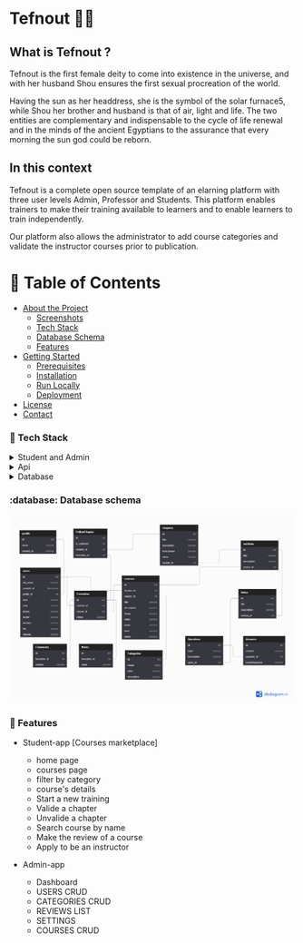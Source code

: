 ﻿# Tefnout 🚀🔺

## What is Tefnout ?

Tefnout is the first female deity to come into existence in the universe, and with her husband Shou ensures the first sexual procreation of the world.

Having the sun as her headdress, she is the symbol of the solar furnace5, while Shou her brother and husband is that of air, light and life. The two entities are complementary and indispensable to the cycle of life renewal and in the minds of the ancient Egyptians to the assurance that every morning the sun god could be reborn.

## In this context

Tefnout is a complete open source template of an elarning platform with three user levels
Admin, Professor and Students.
This platform enables trainers to make their training available to learners and to enable learners to train independently.

Our platform also allows the administrator to add course categories and validate the instructor courses prior to publication.

<!-- Table of Contents -->

# :notebook_with_decorative_cover: Table of Contents

- [About the Project](#star2-about-the-project)
  - [Screenshots](#camera-screenshots)
  - [Tech Stack](#space_invader-tech-stack)
  - [Database Schema](#database-schema)
  - [Features](#dart-features)
- [Getting Started](#toolbox-getting-started)
  - [Prerequisites](#bangbang-prerequisites)
  - [Installation](#gear-installation)
  - [Run Locally](#running-run-locally)
  - [Deployment](#triangular_flag_on_post-deployment)
- [License](#warning-license)
- [Contact](#handshake-contact)

<!-- TechStack -->

### :space_invader: Tech Stack

<details>
  <summary>Student and Admin</summary>
  <ul>
    <li><a href="https://reactjs.org/">React.js</a></li>
    <li><a href="https://getbootstrap.com/">Bootstrap</a></li>
    <li><a href="https://redux.js.org/">Redux</a></li>
  </ul>
</details>

<details>
  <summary>Api</summary>
  <ul>
    <li><a href="https://www.php.net/docs.php">PHP</a></li>
    <li><a href="https://laravel.com/">Laravel</a></li>
  </ul>
</details>

<details>
<summary>Database</summary>
  <ul>
    <li><a href="https://www.mysql.com/">MySQL</a></li>
  </ul>
</details>

<!-- Database schema -->

### :database: Database schema

<img src="assets/tefnout.png">

<!-- Features -->

### :dart: Features

- Student-app [Courses marketplace]

  - home page
  - courses page
  - filter by category
  - course's details
  - Start a new training
  - Valide a chapter
  - Unvalide a chapter
  - Search course by name
  - Make the review of a course
  - Apply to be an instructor

- Admin-app
  - Dashboard
  - USERS CRUD
  - CATEGORIES CRUD
  - REVIEWS LIST
  - SETTINGS
  - COURSES CRUD
